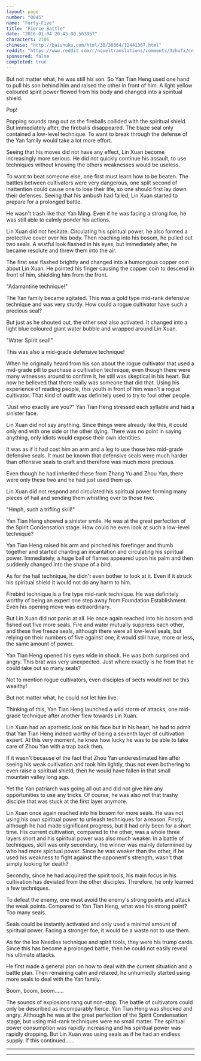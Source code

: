 ```yaml
---
layout: page
number: "0045"
name: "Forty-Five"
title: "Fierce Battle"
date: "2016-01-04 20:43:00.563957"
characters: 2106
chinese: "http://baishuku.com/html/30/30364/12441367.html"
reddit: "https://www.reddit.com/r/noveltranslations/comments/3zhufx/cn_tempered_immortal_chapter_0045/"
sponsored: false
completed: true
---
```


But not matter what, he was still his son. So Yan Tian Heng used one hand to pull his son behind him and raised the other in front of him. A light yellow coloured spirit power flowed from his body and changed into a spiritual shield.

Pop!

Popping sounds rang out as the fireballs collided with the spiritual shield. But immediately after, the fireballs disappeared. The blaze seal only contained a low-level technique. To want to break through the defense of the Yan family would take a lot more effort.

Seeing that his moves did not have any effect, Lin Xuan become increasingly more serious. He did not quickly continue his assault, to use techniques without knowing the others weaknesses would be useless.

To want to beat someone else, one first must learn how to be beaten. The battles between cultivators were very dangerous, one split second of inattention could cause one to lose their life, so one should first lay down their defenses. Seeing that his ambush had failed, Lin Xuan started to prepare for a prolonged battle.

He wasn't trash like that Yan Ming. Even if he was facing a strong foe, he was still able to calmly ponder his actions.

Lin Xuan did not hesitate. Circulating his spiritual power, he also formed a protective cover over his body. Then reaching into his bosom, he pulled out two seals. A wistful look flashed in his eyes, but immediately after, he became resolute and threw them into the air.

The first seal flashed brightly and changed into a humongous copper coin about Lin Xuan. He pointed his finger causing the copper coin to descend in front of him, shielding him from the front.

"Adamantine technique!"

The Yan family became agitated. This was a gold type mid-rank defensive technique and was very sturdy. How could a rogue cultivator have such a precious seal?

But just as he shouted out, the other seal also activated. It changed into a light blue coloured giant water bubble and wrapped around Lin Xuan.

"Water Spirit seal!"

This was also a mid-grade defensive technique!

When he originally heard from his son about the rogue cultivator that used a mid-grade pill to purchase a cultivation technique, even though there were many witnesses around to confirm it, he still was skeptical in his heart. But now he believed that there really was someone that did that. Using his experience of reading people, this youth in front of him wasn't a rogue cultivator. That kind of outfit was definitely used to try to fool other people.

"Just who exactly are you?" Yan Tian Heng stressed each syllable and had a sinister face.

Lin Xuan did not say anything. Since things were already like this, it could only end with one side or the other dying. There was no point in saying anything, only idiots would expose their own identities.

It was as if it had cost him an arm and a leg to use those two mid-grade defensive seals. It must be known that defensive seals were much harder than offensive seals to craft and therefore was much more precious.

Even though he had inherited these from Zhang Yu and Zhou Yan, there were only these two and he had just used them up.

Lin Xuan did not respond and circulated his spiritual power forming many pieces of hail and sending them whistling over to those two.

"Hmph, such a trifling skill!"

Yan Tian Heng showed a sinister smile. He was at the great perfection of the Spirit Condensation stage. How could he even look at such a low-level technique?

Yan Tian Heng raised his arm and pinched his forefinger and thumb together and started chanting an incantation and circulating his spiritual power. Immediately, a huge ball of flames appeared upon his palm and then suddenly changed into the shape of a bird.

As for the hail technique, he didn't even bother to look at it. Even if it struck his spiritual shield it would not do any harm to him.

Firebird technique is a fire type mid-rank technique. He was definitely worthy of being an expert one step away from Foundation Establishment. Even his opening move was extraordinary.

But Lin Xuan did not panic at all. He once again reached into his bosom and fished out five more seals. Fire and water mutually suppress each other, and these five freeze seals, although there were all low-level seals, but relying on their numbers of five against one, it would still have, more or less, the same amount of power.

Yan Tian Heng opened his eyes wide in shock. He was both surprised and angry. This brat was very unexpected. Just where exactly is he from that he could take out so many seals?

Not to mention rogue cultivators, even disciples of sects would not be this wealthy!

But not matter what, he could not let him live.

Thinking of this, Yan Tian Heng launched a wild storm of attacks, one mid-grade technique after another flew towards Lin Xuan.

Lin Xuan had an apathetic look on his face but in his heart, he had to admit that Yan Tian Heng indeed worthy of being a seventh layer of cultivation expert. At this very moment, he knew how lucky he was to be able to take care of Zhou Yan with a trap back then.

If it wasn't because of the fact that Zhou Yan underestimated him after seeing his weak cultivation and took him lightly, thus not even bothering to even raise a spiritual shield, then he would have fallen in that small mountain valley long ago.

Yet the Yan patriarch was going all out and did not give him any opportunities to use any tricks. Of course, he was also not that trashy disciple that was stuck at the first layer anymore.

Lin Xuan once again reached into his bosom for more seals. He was not using his own spiritual power to unleash techniques for a reason. Firstly, although he had made significant progress, but it had only been for a short time. His current cultivation, compared to the other, was a whole three layers short and his spiritual power was also much weaker. In a battle of techniques, skill was only secondary, the winner was mainly determined by who had more spiritual power. Since he was weaker than the other, if he used his weakness to fight against the opponent's strength, wasn't that simply looking for death?

Secondly, since he had acquired the spirit tools, his main focus in his cultivation has deviated from the other disciples. Therefore, he only learned a few techniques.

To defeat the enemy, one must avoid the enemy's strong points and attack the weak points. Compared to Yan Tian Heng, what was his strong point? Too many seals.

Seals could be instantly activated and only used a minimal amount of spiritual power. Facing a stronger foe, it would be a waste not to use them.

As for the Ice Needles technique and spirit tools, they were his trump cards. Since this has become a prolonged battle, then he could not easily reveal his ultimate attacks.

He first made a general plan on how to deal with the current situation and a battle plan. Then remaining calm and relaxed, he unhurriedly started using more seals to deal with the Yan family.

Boom, boom, boom......

The sounds of explosions rang out non-stop. The battle of cultivators could only be described as incomparably fierce. Yan Tian Heng was shocked and angry. Although he was at the great perfection of the Spirit Condensation stage, but using mid-rank techniques were no small matter. The spiritual power consumption was rapidly increasing and his spiritual power was rapidly dropping. But Lin Xuan was using seals as if he had an endless supply. If this continued......

- - -
- - -

